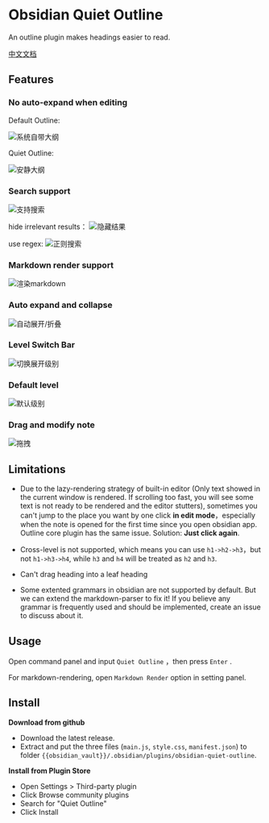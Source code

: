 # Obsidian Quiet Outline

An outline plugin makes headings easier to read.

[中文文档](https://github.com/guopenghui/obsidian-quiet-outline/blob/master/README-CN.md)

## Features

### No auto-expand when editing

Default Outline: 

![系统自带大纲](https://raw.githubusercontent.com/guopenghui/obsidian-quiet-outline/master/public/notquiet.gif)

Quiet Outline: 

![安静大纲](https://raw.githubusercontent.com/guopenghui/obsidian-quiet-outline/master/public/quiet.gif)


### Search support

![支持搜索](https://raw.githubusercontent.com/guopenghui/obsidian-quiet-outline/master/public/search.gif)

hide irrelevant results：
![隐藏结果](https://raw.githubusercontent.com/guopenghui/obsidian-quiet-outline/master/public/hide_irrelevant.gif)

use regex:
![正则搜索](https://raw.githubusercontent.com/guopenghui/obsidian-quiet-outline/master/public/regex_search.gif)


### Markdown render support

![渲染markdown](https://raw.githubusercontent.com/guopenghui/obsidian-quiet-outline/master/public/markdown.gif)

### Auto expand and collapse

![自动展开/折叠](https://raw.githubusercontent.com/guopenghui/obsidian-quiet-outline/master/public/auto_expand.gif)

### Level Switch Bar

![切换展开级别](https://raw.githubusercontent.com/guopenghui/obsidian-quiet-outline/master/public/switch.gif)


### Default level
![默认级别](https://raw.githubusercontent.com/guopenghui/obsidian-quiet-outline/master/public/default-level.gif)


### Drag and modify note
![拖拽](https://raw.githubusercontent.com/guopenghui/obsidian-quiet-outline/master/public/drag.gif)





## Limitations

+ Due to the lazy-rendering strategy of built-in editor (Only text showed in the current window is rendered. If scrolling too fast, you will see some text is not ready to be rendered and  the editor stutters), sometimes you can't jump to the place you want by one click **in edit mode**，especially when the note is opened for the first time since you open obsidian app.    Outline core plugin has the same issue.  Solution: **Just click again**.

+ Cross-level is not supported, which means you can use `h1->h2->h3`，but not `h1->h3->h4`, while `h3` and `h4` will be treated as `h2` and `h3`. 

+ Can't drag heading into a leaf heading

+ Some extented grammars in obsidian are not supported by default. But we can extend the markdown-parser to fix it! If you believe any grammar is frequently used and should be implemented, create an issue to discuss about it.


## Usage

Open command panel and input `Quiet Outline` ，then press `Enter` . 

For markdown-rendering, open `Markdown Render` option in setting panel.



## Install

**Download from github**
   + Download the latest release. 
   + Extract and put the three files (`main.js`, `style.css`, `manifest.json`) to folder `{{obsidian_vault}}/.obsidian/plugins/obsidian-quiet-outline`.

**Install from Plugin Store**
+ Open Settings > Third-party plugin
+ Click Browse community plugins
+ Search for "Quiet Outline"
+ Click Install